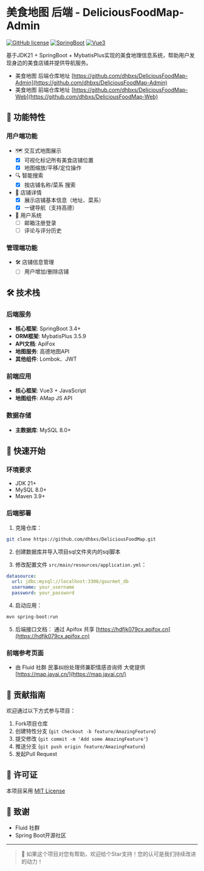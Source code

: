 # 美食地图 后端 - DeliciousFoodMap-Admin

[![GitHub license](https://img.shields.io/badge/license-MIT-blue.svg)](https://github.com/yourusername/gourmet-guide/blob/main/LICENSE)
[![SpringBoot](https://img.shields.io/badge/SpringBoot-3.4.1%2B-brightgreen)](https://spring.io/projects/spring-boot)
[![Vue3](https://img.shields.io/badge/Vue-3.x-brightgreen)](https://vuejs.org/)

基于JDK21 + SpringBoot + MybatisPlus实现的美食地理信息系统，帮助用户发现身边的美食店铺并提供导航服务。

- 美食地图 后端仓库地址 [https://github.com/dhbxs/DeliciousFoodMap-Admin](https://github.com/dhbxs/DeliciousFoodMap-Admin)
- 美食地图 前端仓库地址 [https://github.com/dhbxs/DeliciousFoodMap-Web](https://github.com/dhbxs/DeliciousFoodMap-Web)

## 📌 功能特性

### 用户端功能
- 🗺️ 交互式地图展示
   - [x] 可视化标记所有美食店铺位置
   - [x] 地图缩放/平移/定位操作
- 🔍 智能搜索
   - [x] 按店铺名称/菜系 搜索
- 📍 店铺详情
   - [x] 展示店铺基本信息（地址、菜系）
   - [x] 一键导航（支持高德）
- 🧑 用户系统
   - [ ] 邮箱注册登录
   - [ ] 评论与评分历史

### 管理端功能
- 🛠️ 店铺信息管理
  - [ ] 用户增加/删除店铺

## 🛠️ 技术栈

### 后端服务
- **核心框架**: SpringBoot 3.4+
- **ORM框架**: MybatisPlus 3.5.9
- **API文档**: ApiFox
- **地图服务**: 高德地图API
- **其他组件**: Lombok、JWT

### 前端应用
- **核心框架**: Vue3 + JavaScript
- **地图组件**: AMap JS API

### 数据存储
- **主数据库**: MySQL 8.0+

## 🚀 快速开始

### 环境要求
- JDK 21+
- MySQL 8.0+
- Maven 3.9+

### 后端部署
1. 克隆仓库：
```bash
git clone https://github.com/dhbxs/DeliciousFoodMap.git
```

2. 创建数据库并导入项目sql文件夹内的sql脚本

3. 修改配置文件 `src/main/resources/application.yml`：
```yaml
datasource:
  url: jdbc:mysql://localhost:3306/gourmet_db
  username: your_username
  password: your_password
```

4. 启动应用：
```bash
mvn spring-boot:run
```

5. 后端接口文档： 通过 Apifox 共享
 [https://hdfjk079cx.apifox.cn](https://hdfjk079cx.apifox.cn)


### 前端参考页面
- 由 Fluid 社群 民事纠纷处理师兼职情感咨询师 大佬提供 [https://map.javai.cn/](https://map.javai.cn/)

## 🤝 贡献指南
欢迎通过以下方式参与项目：
1. Fork项目仓库
2. 创建特性分支 (`git checkout -b feature/AmazingFeature`)
3. 提交修改 (`git commit -m 'Add some AmazingFeature'`)
4. 推送分支 (`git push origin feature/AmazingFeature`)
5. 发起Pull Request

## 📄 许可证
本项目采用 [MIT License](LICENSE)

## 🙏 致谢
- Fluid 社群
- Spring Boot开源社区

---

> 🌟 如果这个项目对您有帮助，欢迎给个Star支持！您的认可是我们持续改进的动力！